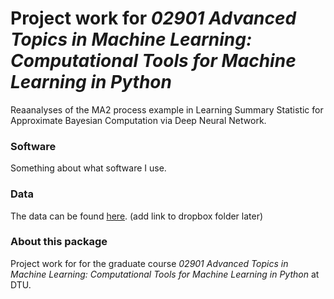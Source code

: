 # Project work for *02901 Advanced Topics in Machine Learning: Computational Tools for Machine Learning in Python*

Reaanalyses of the MA2 process example in Learning Summary Statistic for Approximate Bayesian Computation via Deep Neural Network. 

### Software

Something about what software I use. 

### Data

The data can be found [here](http://google.com). (add link to dropbox folder later)

### About this package

Project work for for the graduate course *02901 Advanced Topics in Machine Learning: Computational Tools for Machine Learning in Python* at DTU.


